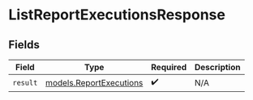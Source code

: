# ListReportExecutionsResponse


## Fields

| Field                                                    | Type                                                     | Required                                                 | Description                                              |
| -------------------------------------------------------- | -------------------------------------------------------- | -------------------------------------------------------- | -------------------------------------------------------- |
| `result`                                                 | [models.ReportExecutions](../models/reportexecutions.md) | :heavy_check_mark:                                       | N/A                                                      |